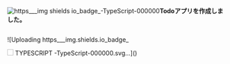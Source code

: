 ![https___img shields io_badge_-TypeScript-000000](https://github.com/user-attachments/assets/912e75d8-f5c0-4bdc-ab3e-e2ec6a3ed824)**Todoアプリを作成しました。**


![Uploading https___img.shields.io_badge_<?xml version="1.0" encoding="utf-8"?>
<svg xmlns="http://www.w3.org/2000/svg" xmlns:xlink="http://www.w3.org/1999/xlink" width="126.5" height="28" role="img" aria-label="TYPESCRIPT">
  <title>TYPESCRIPT</title>
  <g shape-rendering="crispEdges">
    <rect width="126.5" height="28" fill="#000000"/>
  </g>
  <g fill="#fff" text-anchor="middle" font-family="Verdana,Geneva,DejaVu Sans,sans-serif" text-rendering="geometricPrecision" font-size="100">
    <image x="9" y="7" width="14" height="14"/>
    <text transform="scale(.1)" x="732.5" y="175" textLength="825" fill="#fff" font-weight="bold">TYPESCRIPT</text>
  </g>
</svg>-TypeScript-000000.svg…]()
